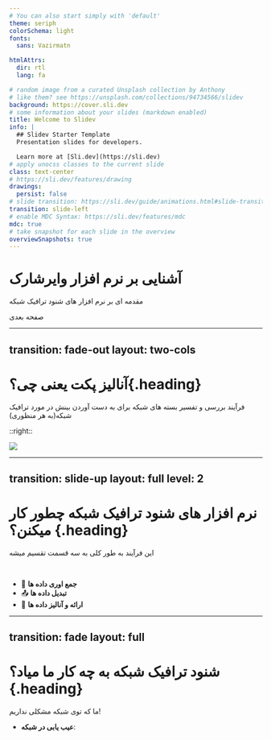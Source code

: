 ```yaml
---
# You can also start simply with 'default'
theme: seriph
colorSchema: light
fonts: 
  sans: Vazirmatn

htmlAttrs:
  dir: rtl
  lang: fa

# random image from a curated Unsplash collection by Anthony
# like them? see https://unsplash.com/collections/94734566/slidev
background: https://cover.sli.dev
# some information about your slides (markdown enabled)
title: Welcome to Slidev
info: |
  ## Slidev Starter Template
  Presentation slides for developers.

  Learn more at [Sli.dev](https://sli.dev)
# apply unocss classes to the current slide
class: text-center
# https://sli.dev/features/drawing
drawings:
  persist: false
# slide transition: https://sli.dev/guide/animations.html#slide-transitions
transition: slide-left
# enable MDC Syntax: https://sli.dev/features/mdc
mdc: true
# take snapshot for each slide in the overview
overviewSnapshots: true
---
```


# آشنایی بر نرم افزار وایرشارک

مقدمه ای بر نرم افزار های شنود ترافیک شبکه

<div class="pt-12">
  <span @click="$slidev.nav.next" class="px-2 py-1 inline-flex items-center rounded cursor-pointer" hover="bg-white bg-opacity-10">
  صفحه بعدی <carbon:arrow-right class="inline"/>
  </span>
</div>

<div class="abs-br m-6 flex gap-2">
  <a href="https://github.com/ParsaJR/wireshark-presentation" target="_blank" alt="GitHub" title="Open in GitHub"
    class="text-xl slidev-icon-btn opacity-50 !border-none !hover:text-white">
    <carbon-logo-github />
  </a>
</div>

---
transition: fade-out
layout: two-cols
---

# آنالیز پکت یعنی چی؟{.heading}
<div>
فرآیند بررسی و تفسیر بسته های شبکه برای به دست آوردن بینش در مورد ترافیک شبکه(به هر منظوری)
</div>

::right::

<img src="/images/image.png"/>

<!--
You can have `style` tag in markdown to override the style for the current page.
Learn more: https://sli.dev/features/slide-scope-style
-->

<!--
Here is another comment.
-->

---
transition: slide-up
layout: full
level: 2
---
# نرم افزار های شنود ترافیک شبکه چطور کار میکنن؟ {.heading}
این فرآیند به طور کلی به سه قسمت تقسیم میشه

<br/>
<div class="">

- 📝 **جمع اوری داده ها**
- 📤 **تبدیل داده ها**
- 🤹 **ارائه و آنالیز داده ها**
</div>

---
transition: fade
layout: full
---

# شنود ترافیک شبکه به چه کار ما میاد؟{.heading}
ما که توی شبکه مشکلی نداریم! 

- **عیب یابی در شبکه**:  